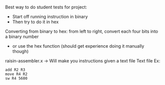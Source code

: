 Best way to do student tests for project:
- Start off running instruction in binary
- Then try to do it in hex

Converting from binary to hex: from left to right, convert each four bits into a binary number
- or use the hex function (should get experience doing it manually though)

raisin-assembler.x → Will make you instructions given a text file
Text file Ex: 
``` 
add R2 R3
move R4 R2
sw R4 5600
```
